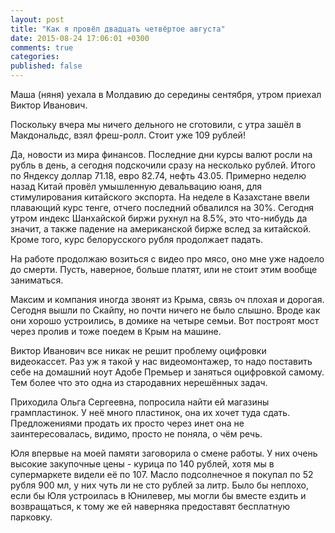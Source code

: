 ```yaml
---
layout: post
title: "Как я провёл двадцать четвёртое августа"
date: 2015-08-24 17:06:01 +0300
comments: true
categories: 
published: false
---
```

Маша (няня) уехала в Молдавию до середины сентября, утром приехал Виктор Иванович.

Поскольку вчера мы ничего дельного не сготовили, с утра зашёл в Макдональдс, взял фреш-ролл. Стоит уже 109 рублей!

Да, новости из мира финансов. Последние дни курсы валют росли на рубль в день, а сегодня подскочили сразу на несколько рублей. Итого по Яндексу доллар 71.18, евро 82.74, нефть 43.05. Примерно неделю назад Китай провёл умышленную девальвацию юаня, для стимулирования китайского экспорта. На неделе в Казахстане ввели плавающий курс тенге, отчего последний обвалился на 30%. Сегодня утром индекс Шанхайской биржи рухнул на 8.5%, это что-нибудь да значит, а также падение на американской бирже вслед за китайской. Кроме того, курс белорусского рубля продолжает падать.

На работе продолжаю возиться с видео про мясо, оно мне уже надоело до смерти. Пусть, наверное, больше платят, или не стоит этим вообще заниматься. 

Максим и компания иногда звонят из Крыма, связь оч плохая и дорогая. Сегодня вышли по Скайпу, но почти ничего не было слышно. Вроде как они хорошо устроились,  в домике на четыре семьи. Вот построят мост через пролив и тоже поедем в Крым на машине. 

Виктор Иванович все никак не решит проблему оцифровки видеокассет. Раз уж я такой у нас видеомонтажер, то надо поставить себе на домашний ноут Адобе Премьер и заняться оцифровкой самому. Тем более что это одна из стародавних нерешённых задач.

Приходила Ольга Сергеевна, попросила найти ей магазины грампластинок. У неё много пластинок, она их хочет туда сдать. Предложениями продать их просто через инет она не заинтересовалась, видимо, просто не поняла, о чём речь.

Юля впервые на моей памяти заговорила о смене работы. У них очень высокие закупочные цены - курица по 140 рублей, хотя мы в супермаркете видели её по 107. Масло подсолнечное я покупал по 52 рубля 900 мл, у них чуть ли не сто рублей за литр. Было бы неплохо, если бы Юля устроилась в Юнилевер, мы могли бы вместе ездить и возвращаться, к тому же ей наверняка предоставят бесплатную парковку.
